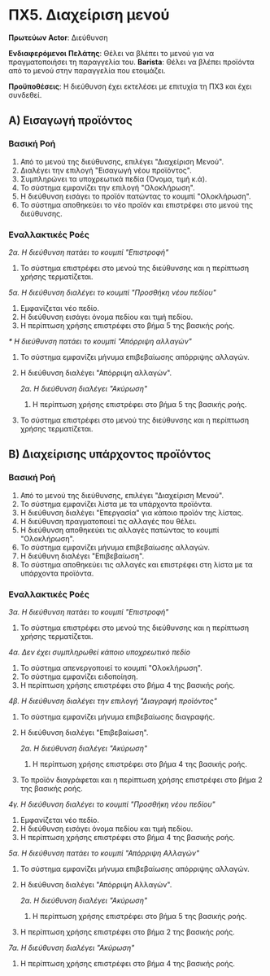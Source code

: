 # ΠΧ5. Διαχείριση μενού

**Πρωτεύων Actor**: Διεύθυνση

**Ενδιαφερόμενοι**
**Πελάτης**: Θέλει να βλέπει το μενού για να πραγματοποιήσει τη παραγγελία του.
**Barista**: Θέλει να βλέπει προϊόντα από το μενού στην παραγγελία που ετοιμάζει.

**Προϋποθέσεις**: Η διεύθυνση έχει εκτελέσει με επιτυχία τη ΠΧ3 και έχει συνδεθεί.

## Α) Εισαγωγή προϊόντος

### Βασική Ροή
1. Από το μενού της διεύθυνσης, επιλέγει "Διαχείριση Μενού".
2. Διαλέγει την επιλογή "Εισαγωγή νέου προϊόντος".
3. Συμπληρώνει τα υποχρεωτικά πεδία (Όνομα, τιμή κ.ά).
4. Το σύστημα εμφανίζει την επιλογή "Ολοκλήρωση".
5. Η διεύθυνση εισάγει το προϊόν πατώντας το κουμπί "Ολοκλήρωση".
6. Το σύστημα αποθηκεύει το νέο προϊόν και επιστρέφει στο μενού της διεύθυνσης.

### Εναλλακτικές Ροές

*2α. Η διεύθυνση πατάει το κουμπί "Επιστροφή"*
1. Το σύστημα επιστρέφει στο μενού της διεύθυνσης και η περίπτωση χρήσης τερματίζεται.

*5α. Η διεύθυνση διαλέγει το κουμπί "Προσθήκη νέου πεδίου"*
1. Εμφανίζεται νέο πεδίο.
2. Η διεύθυνση εισάγει όνομα πεδίου και τιμή πεδίου.
3. Η περίπτωση χρήσης επιστρέφει στο βήμα 5 της βασικής ροής.

*\* Η διεύθυνση πατάει το κουμπί "Απόρριψη αλλαγών"*
1. Το σύστημα εμφανίζει μήνυμα επιβεβαίωσης απόρριψης αλλαγών.
2. Η διεύθυνση διαλέγει "Απόρριψη αλλαγών".

    *2α. Η διεύθυνση διαλέγει "Ακύρωση"*
    1. Η περίπτωση χρήσης επιστρέφει στο βήμα 5 της βασικής ροής.
3. Το σύστημα επιστρέφει στο μενού της διεύθυνσης και η περίπτωση χρήσης τερματίζεται.

## Β) Διαχείρισης υπάρχοντος προϊόντος

### Βασική Ροή
1. Από το μενού της διεύθυνσης, επιλέγει "Διαχείριση Μενού".
2. Το σύστημα εμφανίζει λίστα με τα υπάρχοντα προϊόντα.
3. Η διεύθυνση διαλέγει "Επεργασία" για κάποιο προϊόν της λίστας.
4. Η διεύθυνση πραγματοποιεί τις αλλαγές που θέλει.
5. Η διεύθυνση αποθηκεύει τις αλλαγές πατώντας το κουμπί "Ολοκλήρωση".
6. Το σύστημα εμφανίζει μήνυμα επιβεβαίωσης αλλαγών.
7. Η διεύθυνη διαλέγει "Επιβεβαίωση".
8. Το σύστημα αποθηκεύει τις αλλαγές και επιστρέφει στη λίστα με τα υπάρχοντα προϊόντα.

### Εναλλακτικές Ροές

*3α. Η διεύθυνση πατάει το κουμπί "Επιστροφή"*
1. Το σύστημα επιστρέφει στο μενού της διεύθυνσης και η περίπτωση χρήσης τερματίζεται.

*4α. Δεν έχει συμπληρωθεί κάποιο υποχρεωτικό πεδίο*
1. Το σύστημα απενεργοποιεί το κουμπί "Ολοκλήρωση".
2. Το σύστημα εμφανίζει ειδοποίηση.
3. Η περίπτωση χρήσης επιστρέφει στο βήμα 4 της βασικής ροής.

*4β. Η διεύθυνση διαλέγει την επιλογή "Διαγραφή προϊόντος"*
1. Το σύστημα εμφανίζει μήνυμα επιβεβαίωσης διαγραφής.
2. Η διεύθυνση διαλέγει "Επιβεβαίωση".

    *2α. Η διεύθυνση διαλέγει "Ακύρωση"*
    1. Η περίπτωση χρήσης επιστρέφει στο βήμα 4 της βασικής ροής.
3. Το προϊόν διαγράφεται και η περίπτωση χρήσης επιστρέφει στο βήμα 2 της βασικής ροής.

*4γ. Η διεύθυνση διαλέγει το κουμπί "Προσθήκη νέου πεδίου"*
1. Εμφανίζεται νέο πεδίο.
2. Η διεύθυνση εισάγει όνομα πεδίου και τιμή πεδίου.
3. Η περίπτωση χρήσης επιστρέφει στο βήμα 4 της βασικής ροής.

*5α. Η διεύθυνση πατάει το κουμπί "Απόρριψη Αλλαγών"*
1. Το σύστημα εμφανίζει μήνυμα επιβεβαίωσης απόρριψης αλλαγών.
2. Η διεύθυνση διαλέγει "Απόρριψη Αλλαγών".

    *2α. Η διεύθυνση διαλέγει "Ακύρωση"*
    1. Η περίπτωση χρήσης επιστρέφει στο βήμα 5 της βασικής ροής.
3. Η περίπτωση χρήσης επιστρέφει στο βήμα 2 της βασικής ροής.

*7α. Η διεύθυνση διαλέγει "Ακύρωση"*
1. Η περίπτωση χρήσης επιστρέφει στο βήμα 4 της βασικής ροής.
